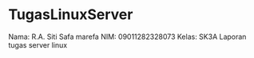 # TugasLinuxServer
Nama: R.A. Siti Safa marefa
NIM: 09011282328073
Kelas: SK3A
Laporan tugas server linux

